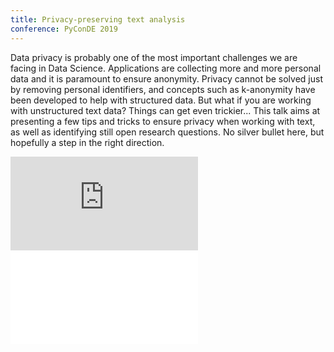 ```yaml
---
title: Privacy-preserving text analysis
conference: PyConDE 2019
---
```

Data privacy is probably one of the most important challenges we are facing in Data Science. 
Applications are collecting more and more personal data and it is paramount to ensure anonymity. 
Privacy cannot be solved just by removing personal identifiers, and concepts such as k-anonymity have been developed 
to help with structured data. But what if you are working with unstructured text data? Things can get even trickier... 
This talk aims at presenting a few tips and tricks to ensure privacy when working with text, as well as identifying still 
open research questions. No silver bullet here, but hopefully a step in the right direction.

<div class="iframe-wrapper">
<iframe src="https://www.youtube.com/embed/M_wnxin97U0" 
    frameborder="0" allow="accelerometer; autoplay; encrypted-media; gyroscope; picture-in-picture"
     allowfullscreen></iframe>
</div>

<div class="iframe-wrapper">
<iframe 
    title="PyConDE slides" frameborder="0" 
    src="//sdg.jlbl.net/slides/text_privacy/index.html">
</iframe>
</div>